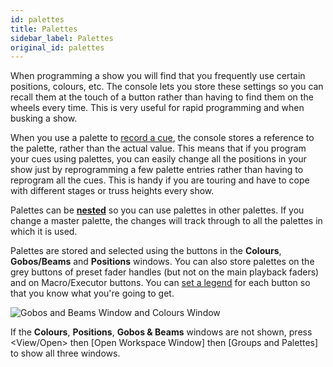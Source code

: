 ```yaml
---
id: palettes
title: Palettes
sidebar_label: Palettes
original_id: palettes
---
```


When programming a show you will find that you frequently use certain
positions, colours, etc. The console lets you store these settings so
you can recall them at the touch of a button rather than having to find
them on the wheels every time. This is very useful for rapid programming
and when busking a show.

When you use a palette to [record a cue](cues/creating-a-cue.md#creating-a-cue),
the console stores a reference
to the palette, rather than the actual value. This means that if you
program your cues using palettes, you can easily change all the
positions in your show just by reprogramming a few palette entries
rather than having to reprogram all the cues. This is handy if you are
touring and have to cope with different stages or truss heights every
show.

Palettes can be **[nested](palettes/creating-palettes.md#nested-palettes)**
so you can use palettes in other palettes. If you
change a master palette, the changes will track through to all the
palettes in which it is used.

Palettes are stored and selected using the buttons in the **Colours**,
**Gobos/Beams** and **Positions** windows. You can also store palettes on the
grey buttons of preset fader handles (but not on the main playback
faders) and on Macro/Executor buttons. You can [set a legend](palettes/creating-palettes.md#setting-legends-for-palettes)
for each button so that you know what you're going to get.

![Gobos and Beams Window and Colours Window](/docs/images/Gobos-and-Beams-Window-and-Colours-Window.png)

If the **Colours**, **Positions**, **Gobos & Beams** windows are not shown, press
\<View/Open\> then \[Open Workspace Window\] then \[Groups and
Palettes\] to show all three windows.